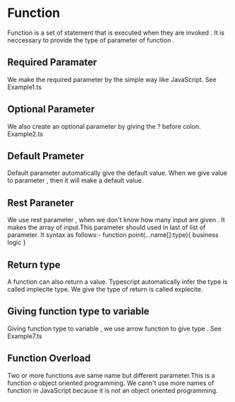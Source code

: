 # Function 
Function is a set of statement that is executed when they are invoked . 
It is neccessary to provide the type of parameter of function . 
## Required Paramater
We make the  required parameter  by the simple way like JavaScript.
See Example1.ts 
## Optional Parameter
We also create an optional parameter by giving the ? before colon.
Example2.ts
## Default Prameter
Default parameter  automatically give the default value. When we give value to parameter , then it will make a default value.
## Rest Paraneter 
We use rest parameter , when we don't know how many input are given . It makes the array of input.This parameter should used in last of list of parameter.
It syntax as follows:-
  function point(...name[]:type){
    business logic 
  }
## Return type
A function can also return a value. Typescript automatically infer the type is called implecite type. We give the type of return is called explecite.
## Giving function type to variable
Giving function type to variable , we use arrow function to give type . See Example7.ts 
## Function Overload 
Two or more functions ave same name but different parameter.This is a function o object oriented programming.
We cann't use more names of function in JavaScript because it is not an object oriented programming. 


